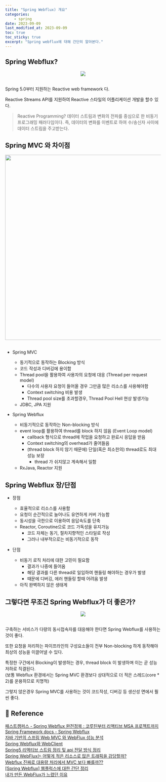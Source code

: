 ```yaml
---
title: "Spring Webflux) 개요"
categories: 
    - spring
date: 2023-09-09
last_modified_at: 2023-09-09
toc: true
toc_sticky: true
excerpt: "Spring webflux에 대해 간단히 알아본다."
---
```


## Spring Webflux?

<center><img src="https://github.com/ckr3453/ckr3453.github.io/assets/36228833/97ff2702-a0ed-4cac-a0d1-05130a1c1eb0"></center><br/>

Spring 5.0부터 지원하는 Reactive web framework 다.

Reactive Streams API를 지원하여 Reactive 스타일의 어플리케이션 개발을 할수 있다.

> Reactive Programming? 데이터 스트림과 변화의 전파를 중심으로 한 비동기 프로그래밍 패러다임이다. 즉, 데이터의 변화를 이벤트로 하여 수/송신자 사이에 데이터 스트림을 주고받는다.

## Spring MVC 와 차이점

<center><img width="600" height="600" src="https://github.com/ckr3453/ckr3453.github.io/assets/36228833/67688927-2339-4a1d-8edd-bc282e995841"></center><br/>

- Spring MVC
  - 동기적으로 동작하는 Blocking 방식
  - 코드 작성과 디버깅에 용이함
  - Thread pool을 활용하여 사용자의 요청에 대응 (Thread per request model)
    - 다수의 사용자 요청이 들어올 경우 그만큼 많은 리소스를 사용해야함
    - Context switching 비용 발생
    - Thread pool size를 초과할경우, Thread Pool Hell 현상 발생가능
  - JDBC, JPA 지원

- Spring Webflux
  - 비동기적으로 동작하는 Non-blocking 방식
  - event loop를 활용하여 thread를 block 하지 않음 (Event Loop model)
    - callback 형식으로 thread에 작업을 요청하고 완료시 응답을 받음
    - Context switching의 overhead가 줄어들음
    - (thread block 하지 않기 때문에) 단일(혹은 최소한의) thread로도 최대 성능 보장
      - thread 가 쉬지않고 계속해서 일함
  - RxJava, Reactor 지원

## Spring Webflux 장/단점

- 장점
  - 효율적으로 리소스를 사용함
  - 요청이 순간적으로 늘어나도 유연하게 커버 가능함
  - 동시성을 극한으로 이용하여 응답속도를 단축
  - Reactor, Coroutine으로 코드 가독성을 유지가능
    - 코드 자체는 동기, 절차지향적인 스타일로 작성
    - 그러나 내부적으로는 비동기적으로 동작

- 단점
  - 비동기 로직 처리에 대한 고민이 필요함
    - 결과가 나중에 들어옴
    - 해당 결과를 다른 thread로 일임하여 핸들링 해야하는 경우가 발생
    - 때문에 디버깅, 에러 핸들링 할때 어려움 발생
  - 아직 완벽하지 않은 생태계

## 그렇다면 무조건 Spring Webflux가 더 좋은가?

<center><img src="https://github.com/ckr3453/ckr3453.github.io/assets/36228833/b4f2cda2-ade4-4535-b2b4-c67815fec124">
</center><br/>


구축하는 서비스가 다량의 동시접속자를 대응해야 한다면 Spring Webflux를 사용하는 것이 좋다. 

또한 요청을 처리하는 파이프라인의 구성요소들이 전부 Non-blocking 하게 동작해야 최상의 성능을 이끌어낼 수 있다.

특정한 구간에서 Blocking이 발생하는 경우, thread block 이 발생하며 이는 곧 성능 저하로 직결된다.<br/>
(보통 Webflux 환경에서는 Spring MVC 환경보다 상대적으로 더 적은 스레드(core * 2)를 운용하므로 치명적)

그렇지 않은경우 Spring MVC를 사용하는 것이 코드작성, 디버깅 등 생산성 면에서 훨씬 좋다. 

## 📣 Reference
[패스트캠퍼스 - Spring Webflux 완전정복 : 코루틴부터 리액티브 MSA 프로젝트까지](https://fastcampus.co.kr/dev_online_webflux)<br/>
[Spring Framework docs - Spring Webflux](https://docs.spring.io/spring-framework/reference/web/webflux.html)<br/>
[자바 기반의 스프링 Web MVC 와 WebFlux 성능 분석](https://manuscriptlink-society-file.s3-ap-northeast-1.amazonaws.com/kips/conference/kips2020spring/KIPS_C2020A0050.pdf)<br/>
[Spring Webflux와 WebClient](https://velog.io/@rnqhstlr2297/Spring-Webflux%EC%99%80-WebClient#reactor%EB%9E%80-)<br/>
[Spring5 리액티브 스트림 정리 및 api 전달 방식 정리](https://wedul.site/624)<br/>
[Spring WebFlux는 어떻게 적은 리소스로 많은 트래픽을 감당할까?](https://alwayspr.tistory.com/44#Spring%20MVC-1)<br/>
[Webflux 진짜로 대용량 처리에서 MVC 보다 빠를까??](https://okky.kr/questions/1412539)<br/>
[[Spring Webflux] 웹플럭스에 대한 간단 정리](https://developer-jiing.tistory.com/53)<br/>
[내가 만든 WebFlux가 느렸던 이유](https://forward.nhn.com/2020/session/26)<br/>

